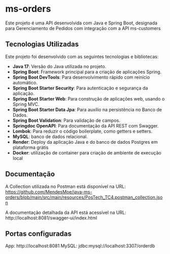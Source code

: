 # ms-orders

Este projeto é uma API desenvolvida com Java e Spring Boot, designada para Gerenciamento de Pedidos com integração com a API ms-customers 

## Tecnologias Utilizadas

Este projeto foi desenvolvido com as seguintes tecnologias e bibliotecas:

- **Java 17**: Versão do Java utilizada no projeto.
- **Spring Boot**: Framework principal para a criação de aplicações Spring.
- **Spring Boot DevTools**: Para desenvolvimento rápido com reinício automático.
- **Spring Boot Starter Security**: Para autenticação e segurança da aplicação.
- **Spring Boot Starter Web**: Para construção de aplicações web, usando o Spring MVC.
- **Spring Boot Starter Data Jpa**: Para auxílio na persistência no Banco de Dados.
- **Spring Boot Validation**: Para validação de campos.
- **Springdoc OpenAPI**: Para documentação da API REST com Swagger.
- **Lombok**: Para reduzir o código boilerplate, como getters e setters.
- **MySQL**: banco de dados relacional.
- **Render**: Deploy da aplicação Java e do banco de dados Postgres em plataforma grátis
- **Docker**: utilização de container para criação de ambiente de execução local

## Documentação
A Collection utilizada no Postman está disponível na URL:
https://github.com/MendesMoe/java-ms-orders/blob/main/src/main/resources/PosTech_TC4.postman_collection.json

A documentação detalhada da API está acessível na URL:
http://localhost:8081/swagger-ui/index.html

## Portas configuradas

App: http://localhost:8081
MySQL: jdbc:mysql://localhost:3307/orderdb
